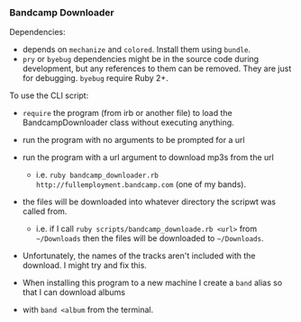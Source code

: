 ### Bandcamp Downloader

Dependencies:
  - depends on `mechanize` and `colored`. Install them using `bundle`.
  - `pry` or `byebug` dependencies might be in the source code during development, but any references to them can be removed. They are just for 
    debugging. `byebug` require Ruby 2+.

To use the CLI script:
  - `require` the program (from irb or another file) to load the BandcampDownloader class without executing anything.
  - run the program with no arguments to be prompted for a url
  - run the program with a url argument to download mp3s from the url
      - i.e. `ruby bandcamp_downloader.rb http://fullemployment.bandcamp.com` (one of my bands).
  - the files will be downloaded into whatever directory the scripwt was called from.  
      - i.e. if I call `ruby scripts/bandcamp_downloade.rb <url>` from `~/Downloads` then the files will be downloaded to `~/Downloads`. 
  - Unfortunately, the names of the tracks aren't included with the download. I might try and fix this. 
             
- When installing this program to a new machine I create a `band` alias so that I can download albums
- with `band <album` from the terminal.
